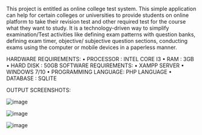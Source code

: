 This project is entitled as online college test system. This
simple application can help for certain colleges or universities to provide
students on online platform to take their revision test and other required
test for the course what they want to study. It is a technology-driven way
to simplify examination/Test activities like defining exam patterns with
question banks, defining exam timer, objective/ subjective question
sections, conducting exams using the computer or mobile devices in a
paperless manner.

HARDWARE REQUIREMENTS:
• PROCESSOR : INTEL CORE I3
• RAM : 3GB
• HARD DISK : 50GB
 SOFTWARE REQUIREMENTS:
• XAMPP SERVER
• WINDOWS 7/10
• PROGRAMMING LANGUAGE: PHP LANGUAGE
• DATABASE : SQLITE

OUTPUT SCREENSHOTS:

![image](https://github.com/user-attachments/assets/dd6031ab-ba09-43c1-8d3a-f584c5ff6cae)

![image](https://github.com/user-attachments/assets/ca0bb0ef-66ee-4277-8643-9fac5e5a4e26)

![image](https://github.com/user-attachments/assets/c63ea1fd-c6cc-428b-9e31-a0f4dc1ee74e)


